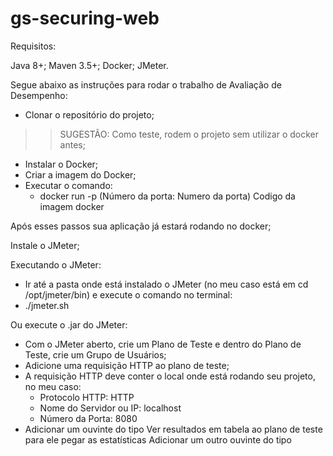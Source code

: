 # gs-securing-web
Requisitos:

Java 8+;
Maven 3.5+;
Docker;
JMeter.

Segue abaixo as instruções para rodar o trabalho de Avaliação de Desempenho:

- Clonar o repositório do projeto;
>>SUGESTÃO: Como teste, rodem o projeto sem utilizar o docker antes;

- Instalar o Docker;
- Criar a imagem do Docker;
- Executar o comando:
	- docker run -p (Número da porta: Numero da porta) Codigo da imagem docker 

Após esses passos sua aplicação já estará rodando no docker;

Instale o JMeter;

Executando o JMeter:
- Ir até a pasta onde está instalado o JMeter (no meu caso está em cd /opt/jmeter/bin) e execute o comando no terminal:
- ./jmeter.sh

Ou execute o .jar do JMeter:

- Com o JMeter aberto, crie um Plano de Teste e dentro do Plano de Teste, crie um Grupo de Usuários;
- Adicione uma requisição HTTP ao plano de teste;
- A requisição HTTP deve conter o local onde está rodando seu projeto, no meu caso:
	- Protocolo HTTP: HTTP
	- Nome do Servidor ou IP: localhost
	- Número da Porta: 8080
- Adicionar um ouvinte do tipo Ver resultados em tabela ao plano de teste para ele pegar as estatísticas
Adicionar um outro ouvinte do tipo 
